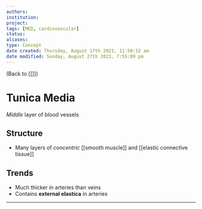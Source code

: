 ```yaml
---
authors: 
institution: 
project: 
tags: [MED, cardiovascular]
status: 
aliases: 
type: Concept
date created: Thursday, August 17th 2023, 11:50:52 am
date modified: Sunday, August 27th 2023, 7:55:09 pm
---
```


(Back to [[]])

# Tunica Media

_Middle_ layer of blood vessels
## Structure
- Many layers of _concentric_ [[smooth muscle]] and [[elastic connective tissue]]
## Trends
- Much thicker in arteries than veins
- Contains **external elastica** in arteries

---
